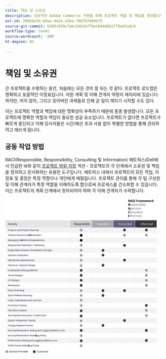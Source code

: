 ```yaml
---
title: 책임 및 소유권
description: 성공적인 Adobe Commerce 구현을 위해 프로젝트 역할 및 책임을 정의합니다.
exl-id: 206b6e3b-6dee-442e-a2ba-7867b2494b75
source-git-commit: 6509c939c7abc5462bffbe104466b2ff9e6fadc9
workflow-type: tm+mt
source-wordcount: '205'
ht-degree: 0%

---
```


# 책임 및 소유권

큰 프로젝트를 수행하는 동안, 처음에는 모든 것이 잘 되는 것 같다. 프로젝트 로드맵은 명확하고 포괄적인 이정표입니다. 자원 계획 및 이해 관계자 약정이 제자리에 있습니다. 하지만, 머지 않아, 그리고 잊어버린 과제들로 인해 곧 일이 깨지기 시작할 수도 있다.

이는 프로젝트 역할과 책임에 대한 명확성이 부족하기 때문에 종종 발생합니다. 모든 프로젝트에 명확한 역할과 책임이 중요한 성공 요소입니다. 프로젝트가 없다면 프로젝트가 빠르게 중단되고 이해 당사자들은 시간/예산 초과 사용 없이 특별한 방법을 통해 관리하려고 애쓰게 됩니다.


## 공동 작업 방법

RACI(Responsible, Responsibility, Consulting 및 Information) 매트릭스(Dell에서 언급한 바와 같이 [프로젝트 범위 지정](../project-scope/deliverables.md) 섹션 - 프로젝트의 각 단계에서 소유권 및 책임을 정의하고 문서화하는 유용한 도구입니다. 매트릭스 내에서 프로젝트의 모든 작업, 이정표 및 결정은 특정 역할이나 개인에게 매핑됩니다. 프로젝트 관리를 통해 각 팀 구성원 및 이해 관계자가 특정 역할을 이해하도록 함으로써 프로세스를 간소화할 수 있습니다. 이는 프로젝트의 계획 단계에서 정의되어야 하며 각 이해 관계자가 수락합니다.

![RACI 프레임워크를 설명하는 표](../../assets/playbooks/raci.svg)
